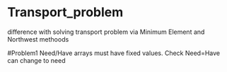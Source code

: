 # Transport_problem
difference with solving transport problem via Minimum Element and Northwest methoods

#Problem1
Need/Have arrays must have fixed values.
Check Need=Have can change to need